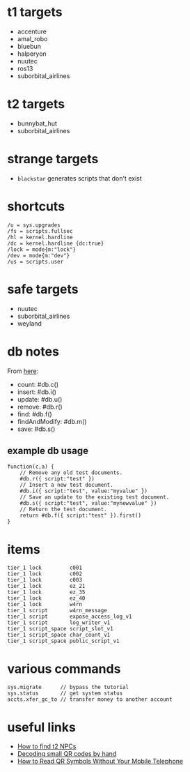 # t1 targets

- accenture
- amal_robo
- bluebun
- halperyon
- nuutec
- ros13
- suborbital_airlines

# t2 targets

- bunnybat_hut
- suborbital_airlines

# strange targets

- `blackstar` generates scripts that don't exist

# shortcuts

    /u = sys.upgrades
    /fs = scripts.fullsec
    /hl = kernel.hardline
    /dc = kernel.hardline {dc:true}
    /lock = mode{m:"lock"}
    /dev = mode{m:"dev"}
    /us = scripts.user

# safe targets

- nuutec
- suborbital_airlines
- weyland

# db notes

From [here](https://www.hackmud.com/forums/new_players/how_to_script_please_):

- count: #db.c()
- insert: #db.i()
- update: #db.u()
- remove: #db.r()
- find: #db.f()
- findAndModify: #db.m()
- save: #db.s()

## example db usage

    function(c,a) {
        // Remove any old test documents.
        #db.r({ script:"test" })
        // Insert a new test document.
        #db.i({ script:"test", value:"myvalue" })
        // Save an update to the existing test document.
        #db.s({ script:"test", value:"mynewvalue" })
        // Return the test document.
        return #db.f({ script:"test" }).first()
    }

# items

    tier_1 lock         c001
    tier_1 lock         c002
    tier_1 lock         c003
    tier_1 lock         ez_21
    tier_1 lock         ez_35
    tier_1 lock         ez_40
    tier_1 lock         w4rn
    tier_1 script       w4rn_message
    tier_1 script       expose_access_log_v1
    tier_1 script       log_writer_v1
    tier_1 script_space script_slot_v1
    tier_1 script_space char_count_v1
    tier_1 script_space public_script_v1

# various commands

    sys.migrate      // bypass the tutorial
    sys.status       // get system status
    accts.xfer_gc_to // transfer money to another account

# useful links

- [How to find t2 NPCs](http://steamcommunity.com/sharedfiles/filedetails/?id=771040875)
- [Decoding small QR codes by hand](http://blog.qartis.com/decoding-small-qr-codes-by-hand/)
- [How to Read QR Symbols Without Your Mobile Telephone](http://www.ams.org/samplings/feature-column/fc-2013-02)
